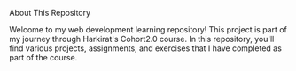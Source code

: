 About This Repository

Welcome to my web development learning repository! This project is part of my journey 
through Harkirat's Cohort2.0 course. In this repository, you'll find various projects, assignments, 
and exercises that I have completed as part of the course.
